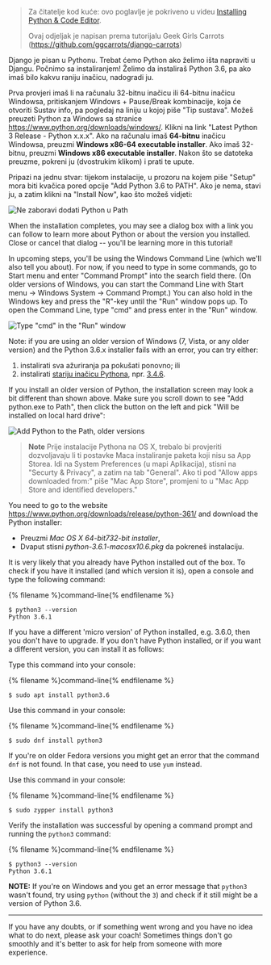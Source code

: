 > Za čitatelje kod kuće: ovo poglavlje je pokriveno u videu [Installing Python & Code Editor](https://www.youtube.com/watch?v=pVTaqzKZCdA).
> 
> Ovaj odjeljak je napisan prema tutorijalu Geek Girls Carrots (https://github.com/ggcarrots/django-carrots)

Django je pisan u Pythonu. Trebat ćemo Python ako želimo išta napraviti u Djangu. Počnimo sa instaliranjem! Želimo da instaliraš Python 3.6, pa ako imaš bilo kakvu raniju inačicu, nadogradi ju.

<!--sec data-title="Install Python: Windows" data-id="python_windows" data-collapse=true ces-->

Prva provjeri imaš li na računalu 32-bitnu inačicu ili 64-bitnu inačicu Windowsa, pritiskanjem Windows + Pause/Break kombinacije, koja će otvoriti Sustav info, pa pogledaj na liniju u kojoj piše "Tip sustava". Možeš preuzeti Python za Windows sa stranice https://www.python.org/downloads/windows/. Klikni na link "Latest Python 3 Release - Python x.x.x". Ako na računalu imaš **64-bitnu** inačicu Windowsa, preuzmi **Windows x86-64 executable installer**. Ako imaš 32-bitnu, preuzmi **Windows x86 executable installer**. Nakon što se datoteka preuzme, pokreni ju (dvostrukim klikom) i prati te upute.

Pripazi na jednu stvar: tijekom instalacije, u prozoru na kojem piše "Setup" mora biti kvačica pored opcije "Add Python 3.6 to PATH". Ako je nema, stavi ju, a zatim klikni na "Install Now", kao što možeš vidjeti:

![Ne zaboravi dodati Python u Path](../python_installation/images/python-installation-options.png)

When the installation completes, you may see a dialog box with a link you can follow to learn more about Python or about the version you installed. Close or cancel that dialog -- you'll be learning more in this tutorial!

In upcoming steps, you'll be using the Windows Command Line (which we'll also tell you about). For now, if you need to type in some commands, go to Start menu and enter "Command Prompt" into the search field there. (On older versions of Windows, you can start the Command Line with Start menu → Windows System → Command Prompt.) You can also hold in the Windows key and press the "R"-key until the "Run" window pops up. To open the Command Line, type "cmd" and press enter in the "Run" window.

![Type "cmd" in the "Run" window](../python_installation/images/windows-plus-r.png)

Note: if you are using an older version of Windows (7, Vista, or any older version) and the Python 3.6.x installer fails with an error, you can try either:

1. instalirati sva ažuriranja pa pokušati ponovno; ili
2. instalirati [stariju inačicu Pythona](https://www.python.org/downloads/windows/), npr. [3.4.6](https://www.python.org/downloads/release/python-346/).

If you install an older version of Python, the installation screen may look a bit different than shown above. Make sure you scroll down to see "Add python.exe to Path", then click the button on the left and pick "Will be installed on local hard drive":

![Add Python to the Path, older versions](../python_installation/images/add_python_to_windows_path.png)

<!--endsec-->

<!--sec data-title="Install Python: OS X" data-id="python_OSX"
data-collapse=true ces-->

> **Note** Prije instalacije Pythona na OS X, trebalo bi provjeriti dozvoljavaju li ti postavke Maca instaliranje paketa koji nisu sa App Storea. Idi na System Preferences (u mapi Aplikacija), stisni na "Securty & Privacy", a zatim na tab "General". Ako ti pod "Allow apps downloaded from:" piše "Mac App Store", promjeni to u "Mac App Store and identified developers."

You need to go to the website https://www.python.org/downloads/release/python-361/ and download the Python installer:

* Preuzmi *Mac OS X 64-bit732-bit installer*,
* Dvaput stisni *python-3.6.1-macosx10.6.pkg* da pokreneš instalaciju.

<!--endsec-->

<!--sec data-title="Install Python: Linux" data-id="python_linux"
data-collapse=true ces-->

It is very likely that you already have Python installed out of the box. To check if you have it installed (and which version it is), open a console and type the following command:

{% filename %}command-line{% endfilename %}

    $ python3 --version
    Python 3.6.1
    

If you have a different 'micro version' of Python installed, e.g. 3.6.0, then you don't have to upgrade. If you don't have Python installed, or if you want a different version, you can install it as follows:

<!--endsec-->

<!--sec data-title="Install Python: Debian or Ubuntu" data-id="python_debian" data-collapse=true ces-->

Type this command into your console:

{% filename %}command-line{% endfilename %}

    $ sudo apt install python3.6
    

<!--endsec-->

<!--sec data-title="Install Python: Fedora" data-id="python_fedora"
data-collapse=true ces-->

Use this command in your console:

{% filename %}command-line{% endfilename %}

    $ sudo dnf install python3
    

If you're on older Fedora versions you might get an error that the command `dnf` is not found. In that case, you need to use `yum` instead.

<!--endsec-->

<!--sec data-title="Install Python: openSUSE" data-id="python_openSUSE"
data-collapse=true ces-->

Use this command in your console:

{% filename %}command-line{% endfilename %}

    $ sudo zypper install python3
    

<!--endsec-->

Verify the installation was successful by opening a command prompt and running the `python3` command:

{% filename %}command-line{% endfilename %}

    $ python3 --version
    Python 3.6.1
    

**NOTE:** If you're on Windows and you get an error message that `python3` wasn't found, try using `python` (without the `3`) and check if it still might be a version of Python 3.6.

* * *

If you have any doubts, or if something went wrong and you have no idea what to do next, please ask your coach! Sometimes things don't go smoothly and it's better to ask for help from someone with more experience.